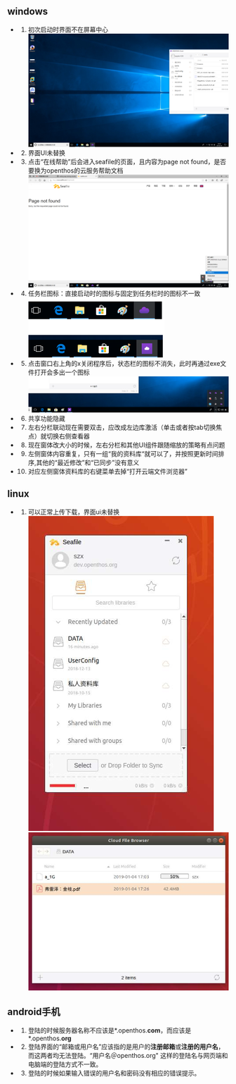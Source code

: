 ## windows
- 1. 初次启动时界面不在屏幕中心  
![](../../../picture/seafile_clientinit.png)
- 2. 界面UI未替换
- 3. 点击“在线帮助”后会进入seafile的页面，且内容为page not found，是否要换为openthos的云服务帮助文档  
![](../../../picture/seafile_clienthelp.png)
- 4. 任务栏图标：直接启动时的图标与固定到任务栏时的图标不一致  
![](../../../picture/seafile_clienticon1.png)
- 5. 点击窗口右上角的x关闭程序后，状态栏的图标不消失，此时再通过exe文件打开会多出一个图标  
![](../../../picture/seafile_clienticon2.png)
- 6. 共享功能隐藏
- 7. 左右分栏联动现在需要双击，应改成左边库激活（单击或者按tab切换焦点）就切换右侧查看器
- 8. 现在窗体改大小的时候，左右分栏和其他UI组件跟随缩放的策略有点问题
- 9. 左侧窗体内容重复，只有一组“我的资料库“就可以了，并按照更新时间排序,其他的“最近修改”和“已同步”没有意义
- 10. 对应左侧窗体资料库的右键菜单去掉“打开云端文件浏览器”

## linux
- 1. 可以正常上传下载，界面ui未替换  
![](../../../picture/seafile_linux1.jpg)  
![](../../../picture/seafile_linux2.jpg)

## android手机
- 1. 登陆的时候服务器名称不应该是\*.openthos.**com**，而应该是\*.openthos.**org**
- 2. 登陆界面的“邮箱或用户名”应该指的是用户的**注册邮箱**或**注册的用户名**，而这两者均无法登陆。“用户名＠openthos.org" 这样的登陆名与网页端和电脑端的登陆方式不一致。
- 3. 登陆的时候如果输入错误的用户名和密码没有相应的错误提示。
